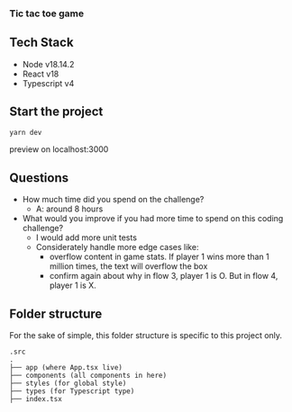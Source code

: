 ### Tic tac toe game

## Tech Stack

- Node v18.14.2
- React v18
- Typescript v4

## Start the project

```bash
yarn dev
```

preview on localhost:3000

## Questions

- How much time did you spend on the challenge?
  - A: around 8 hours
- What would you improve if you had more time to spend on this coding challenge?
  - I would add more unit tests
  - Considerately handle more edge cases like:
    - overflow content in game stats. If player 1 wins more than 1 million times, the text will overflow the box
    - confirm again about why in flow 3, player 1 is O. But in flow 4, player 1 is X.

## Folder structure

For the sake of simple, this folder structure is specific to this project only.

```
.src
.
├── app (where App.tsx live)
├── components (all components in here)
├── styles (for global style)
├── types (for Typescript type)
├── index.tsx
```

